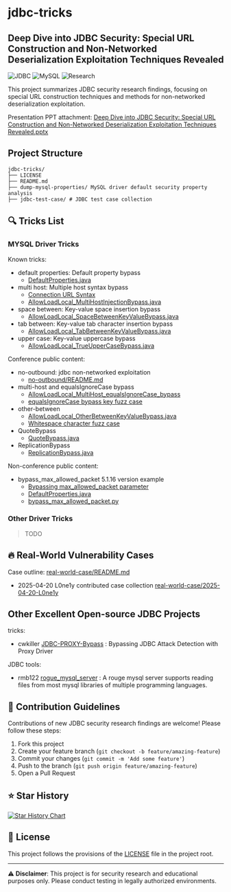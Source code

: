 # jdbc-tricks

## Deep Dive into JDBC Security: Special URL Construction and Non-Networked Deserialization Exploitation Techniques Revealed

![JDBC](https://img.shields.io/badge/JDBC-Security-red)
![MySQL](https://img.shields.io/badge/MySQL-Driver-blue)
![Research](https://img.shields.io/badge/Security-Research-green)

This project summarizes JDBC security research findings, focusing on special URL construction techniques and methods for
non-networked deserialization exploitation.

Presentation PPT attachment:
[Deep Dive into JDBC Security: Special URL Construction and Non-Networked Deserialization Exploitation Techniques Revealed.pptx](深入JDBC安全：特殊URL构造与不出网反序列化利用技术揭秘.pptx)

## Project Structure

```-
jdbc-tricks/
├── LICENSE
├── README.md
├── dump-mysql-properties/ MySQL driver default security property analysis
├── jdbc-test-case/ # JDBC test case collection
```

## 🔍 Tricks List

### MYSQL Driver Tricks

Known tricks:

- default properties: Default property bypass
    - [DefaultProperties.java](jdbc-test-case/mysql-driver/version8/src/main/java/com/jdbc/tricks/default_properties/DefaultProperties.java)
- multi host: Multiple host syntax bypass
    - [Connection URL Syntax](https://dev.mysql.com/doc/connector-j/en/connector-j-reference-jdbc-url-format.html#connector-j-url-user-credentials)
    - [AllowLoadLocal_MultiHostInjectionBypass.java](jdbc-test-case/mysql-driver/version8/src/main/java/com/jdbc/tricks/multi_host/AllowLoadLocal_MultiHostInjectionBypass.java)
- space between: Key-value space insertion bypass
    - [AllowLoadLocal_SpaceBetweenKeyValueBypass.java](jdbc-test-case/mysql-driver/version8/src/main/java/com/jdbc/tricks/space_between/AllowLoadLocal_SpaceBetweenKeyValueBypass.java)
- tab between: Key-value tab character insertion bypass
    - [AllowLoadLocal_TabBetweenKeyValueBypass.java](jdbc-test-case/mysql-driver/version8/src/main/java/com/jdbc/tricks/space_between/AllowLoadLocal_TabBetweenKeyValueBypass.java)
- upper case: Key-value uppercase bypass
    - [AllowLoadLocal_TrueUpperCaseBypass.java](jdbc-test-case/mysql-driver/version8/src/main/java/com/jdbc/tricks/upper_case/AllowLoadLocal_TrueUpperCaseBypass.java)

Conference public content:

- no-outbound: jdbc non-networked exploitation
    - [no-outbound/README.md](jdbc-test-case/mysql-driver/no-outbound/README.md)
- multi-host and equalsIgnoreCase bypass
    - [AllowLoadLocal_MultiHost_equalsIgnoreCase_bypass](jdbc-test-case/mysql-driver/version8/src/main/java/com/jdbc/tricks/multi_host/AllowLoadLocal_MultiHost_equalsIgnoreCase_bypass.java)
    - [equalsIgnoreCase bypass key fuzz case](jdbc-test-case/mysql-driver/version8/src/main/java/com/jdbc/tricks/multi_host/fuzzCase1.java)
- other-between
    - [AllowLoadLocal_OtherBetweenKeyValueBypass.java](jdbc-test-case/mysql-driver/version8/src/main/java/com/jdbc/tricks/space_between/AllowLoadLocal_OtherBetweenKeyValueBypass.java)
    - [Whitespace character fuzz case](jdbc-test-case/mysql-driver/version8/src/main/java/com/jdbc/tricks/space_between/fuzzCase2.java)
- QuoteBypass
    - [QuoteBypass.java](jdbc-test-case/mysql-driver/version5/src/main/java/com/jdbc/tricks/quote_bypass/QuoteBypass.java)
- ReplicationBypass
    - [ReplicationBypass.java](jdbc-test-case/mysql-driver/version5/src/main/java/com/jdbc/tricks/replication/ReplicationBypass.java)


Non-conference public content:

- bypass_max_allowed_packet 5.1.16 version example
    - [Bypassing max_allowed_packet parameter](jdbc-test-case/mysql-driver/version5/src/main/java/com/jdbc/tricks/default_properties/README.md)
    - [DefaultProperties.java](jdbc-test-case/mysql-driver/version5/src/main/java/com/jdbc/tricks/default_properties/DefaultProperties.java)
    - [bypass_max_allowed_packet.py](jdbc-test-case/mysql-driver/version5/src/main/java/com/jdbc/tricks/default_properties/bypass_max_allowed_packet.py)

### Other Driver Tricks

> TODO

## 🔥 Real-World Vulnerability Cases

Case outline:
[real-world-case/README.md](real-world-case/README.md)

- 2025-04-20 L0ne1y contributed case collection
  [real-world-case/2025-04-20-L0ne1y](real-world-case/2025-04-20-L0ne1y)

## Other Excellent Open-source JDBC Projects

tricks:
- cwkiller [JDBC-PROXY-Bypass](https://github.com/cwkiller/JDBC-PROXY-Bypass) : Bypassing JDBC Attack Detection with Proxy Driver

JDBC tools:
- rmb122 [rogue_mysql_server](https://github.com/rmb122/rogue_mysql_server) : A rouge mysql server supports reading files from most mysql libraries of multiple programming languages.


## 🤝 Contribution Guidelines

Contributions of new JDBC security research findings are welcome! Please follow these steps:

1. Fork this project
2. Create your feature branch (`git checkout -b feature/amazing-feature`)
3. Commit your changes (`git commit -m 'Add some feature'`)
4. Push to the branch (`git push origin feature/amazing-feature`)
5. Open a Pull Request

## ⭐ Star History

[![Star History Chart](https://api.star-history.com/svg?repos=yulate/jdbc-tricks&type=Date)](https://www.star-history.com/#yulate/jdbc-tricks&Date)

## 📄 License

This project follows the provisions of the [LICENSE](LICENSE) file in the project root.

---

⚠️ **Disclaimer**: This project is for security research and educational purposes only. Please conduct testing in
legally authorized environments.